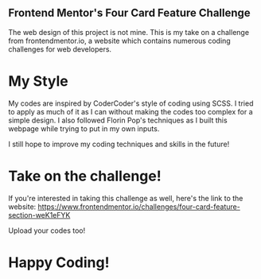 ## Frontend Mentor's Four Card Feature Challenge

The web design of this project is not mine. This is my take on a challenge from frontendmentor.io, a website which contains numerous coding challenges for web developers. 

# My Style
My codes are inspired by CoderCoder's style of coding using SCSS. I tried to apply as much of it as I can without making the codes too complex for a simple design. I also followed Florin Pop's techniques as I built this webpage while trying to put in my own inputs. 

I still hope to improve my coding techniques and skills in the future!


# Take on the challenge!

If you're interested in taking this challenge as well, here's the link to the website:
https://www.frontendmentor.io/challenges/four-card-feature-section-weK1eFYK

Upload your codes too! 

# Happy Coding! 